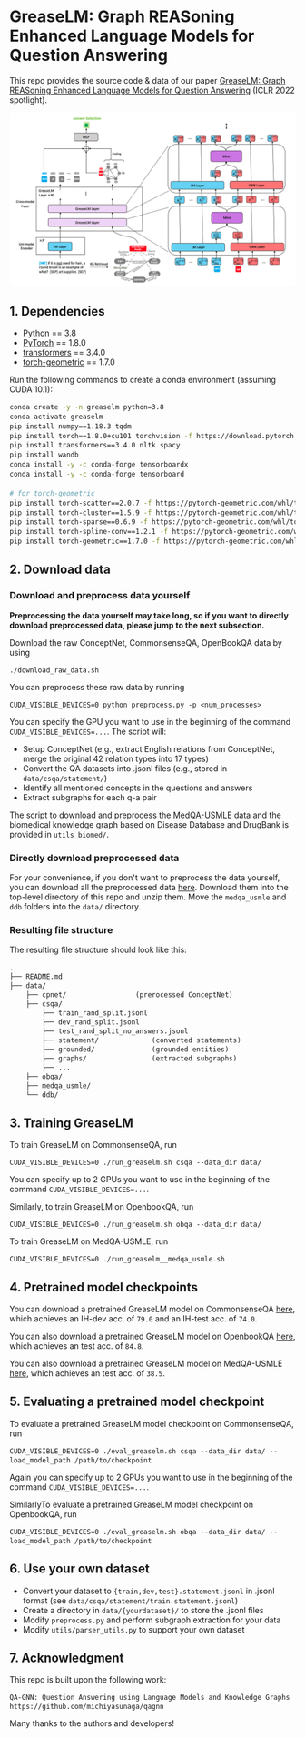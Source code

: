 # GreaseLM: Graph REASoning Enhanced Language Models for Question Answering

This repo provides the source code & data of our paper [GreaseLM: Graph REASoning Enhanced Language Models for Question Answering](https://arxiv.org/abs/2201.08860) (ICLR 2022 spotlight).

<p align="center">
  <img src="./figs/greaselm.png" width="600" title="GreaseLM model architecture" alt="">
</p>

## 1. Dependencies

- [Python](<https://www.python.org/>) == 3.8
- [PyTorch](<https://pytorch.org/get-started/locally/>) == 1.8.0
- [transformers](<https://github.com/huggingface/transformers/tree/v3.4.0>) == 3.4.0
- [torch-geometric](https://pytorch-geometric.readthedocs.io/) == 1.7.0

Run the following commands to create a conda environment (assuming CUDA 10.1):
```bash
conda create -y -n greaselm python=3.8
conda activate greaselm
pip install numpy==1.18.3 tqdm
pip install torch==1.8.0+cu101 torchvision -f https://download.pytorch.org/whl/torch_stable.html
pip install transformers==3.4.0 nltk spacy
pip install wandb
conda install -y -c conda-forge tensorboardx
conda install -y -c conda-forge tensorboard

# for torch-geometric
pip install torch-scatter==2.0.7 -f https://pytorch-geometric.com/whl/torch-1.8.0+cu101.html
pip install torch-cluster==1.5.9 -f https://pytorch-geometric.com/whl/torch-1.8.0+cu101.html
pip install torch-sparse==0.6.9 -f https://pytorch-geometric.com/whl/torch-1.8.0+cu101.html
pip install torch-spline-conv==1.2.1 -f https://pytorch-geometric.com/whl/torch-1.8.0+cu101.html
pip install torch-geometric==1.7.0 -f https://pytorch-geometric.com/whl/torch-1.8.0+cu101.html
```


## 2. Download data

### Download and preprocess data yourself
**Preprocessing the data yourself may take long, so if you want to directly download preprocessed data, please jump to the next subsection.**

Download the raw ConceptNet, CommonsenseQA, OpenBookQA data by using
```
./download_raw_data.sh
```

You can preprocess these raw data by running
```
CUDA_VISIBLE_DEVICES=0 python preprocess.py -p <num_processes>
```
You can specify the GPU you want to use in the beginning of the command `CUDA_VISIBLE_DEVICES=...`. The script will:
* Setup ConceptNet (e.g., extract English relations from ConceptNet, merge the original 42 relation types into 17 types)
* Convert the QA datasets into .jsonl files (e.g., stored in `data/csqa/statement/`)
* Identify all mentioned concepts in the questions and answers
* Extract subgraphs for each q-a pair

The script to download and preprocess the [MedQA-USMLE](https://github.com/jind11/MedQA) data and the biomedical knowledge graph based on Disease Database and DrugBank is provided in `utils_biomed/`.

### Directly download preprocessed data
For your convenience, if you don't want to preprocess the data yourself, you can download all the preprocessed data [here](https://drive.google.com/drive/folders/1T6B4nou5P3u-6jr0z6e3IkitO8fNVM6f?usp=sharing). Download them into the top-level directory of this repo and unzip them. Move the `medqa_usmle` and `ddb` folders into the `data/` directory.

### Resulting file structure

The resulting file structure should look like this:

```plain
.
├── README.md
├── data/
    ├── cpnet/                 (prerocessed ConceptNet)
    ├── csqa/
        ├── train_rand_split.jsonl
        ├── dev_rand_split.jsonl
        ├── test_rand_split_no_answers.jsonl
        ├── statement/             (converted statements)
        ├── grounded/              (grounded entities)
        ├── graphs/                (extracted subgraphs)
        ├── ...
    ├── obqa/
    ├── medqa_usmle/
    └── ddb/
```

## 3. Training GreaseLM
To train GreaseLM on CommonsenseQA, run
```
CUDA_VISIBLE_DEVICES=0 ./run_greaselm.sh csqa --data_dir data/
```
You can specify up to 2 GPUs you want to use in the beginning of the command `CUDA_VISIBLE_DEVICES=...`.

Similarly, to train GreaseLM on OpenbookQA, run
```
CUDA_VISIBLE_DEVICES=0 ./run_greaselm.sh obqa --data_dir data/
```

To train GreaseLM on MedQA-USMLE, run
```
CUDA_VISIBLE_DEVICES=0 ./run_greaselm__medqa_usmle.sh
```

## 4. Pretrained model checkpoints
You can download a pretrained GreaseLM model on CommonsenseQA [here](https://drive.google.com/file/d/1QPwLZFA6AQ-pFfDR6TWLdBAvm3c_HOUr/view?usp=sharing), which achieves an IH-dev acc. of `79.0` and an IH-test acc. of `74.0`.

You can also download a pretrained GreaseLM model on OpenbookQA [here](https://drive.google.com/file/d/1-QqyiQuU9xlN20vwfIaqYQ_uJMP8d7Pv/view?usp=sharing), which achieves an test acc. of `84.8`.

You can also download a pretrained GreaseLM model on MedQA-USMLE [here](https://drive.google.com/file/d/1x5nZEprV0Ht8IWViyz3d07uGLXtNjUN1/view?usp=sharing), which achieves an test acc. of `38.5`.

## 5. Evaluating a pretrained model checkpoint
To evaluate a pretrained GreaseLM model checkpoint on CommonsenseQA, run
```
CUDA_VISIBLE_DEVICES=0 ./eval_greaselm.sh csqa --data_dir data/ --load_model_path /path/to/checkpoint
```
Again you can specify up to 2 GPUs you want to use in the beginning of the command `CUDA_VISIBLE_DEVICES=...`.

SimilarlyTo evaluate a pretrained GreaseLM model checkpoint on OpenbookQA, run
```
CUDA_VISIBLE_DEVICES=0 ./eval_greaselm.sh obqa --data_dir data/ --load_model_path /path/to/checkpoint
```

## 6. Use your own dataset
- Convert your dataset to  `{train,dev,test}.statement.jsonl`  in .jsonl format (see `data/csqa/statement/train.statement.jsonl`)
- Create a directory in `data/{yourdataset}/` to store the .jsonl files
- Modify `preprocess.py` and perform subgraph extraction for your data
- Modify `utils/parser_utils.py` to support your own dataset

## 7. Acknowledgment
This repo is built upon the following work:
```
QA-GNN: Question Answering using Language Models and Knowledge Graphs
https://github.com/michiyasunaga/qagnn
```
Many thanks to the authors and developers!
